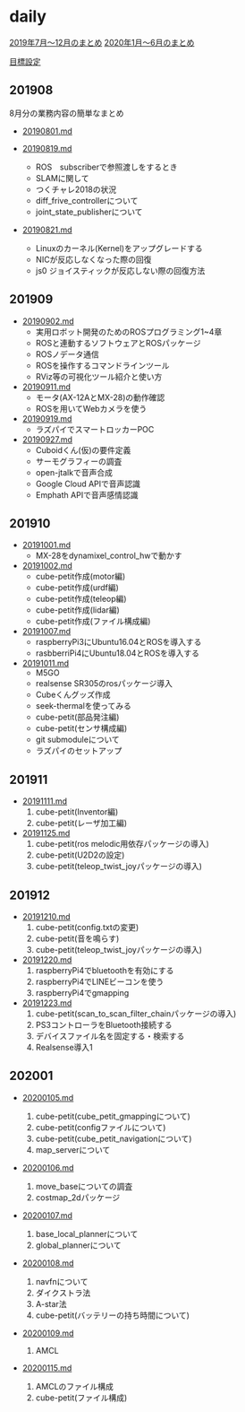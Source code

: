 # daily


[2019年7月〜12月のまとめ](./2019/README.md)
[2020年1月〜6月のまとめ](./2020/README.md)

[目標設定](./goal_and_schedule.md)

## 201908
8月分の業務内容の簡単なまとめ

* [20190801.md](201908/20190801.md)

* [20190819.md](201908/20190819.md)
    * ROS　subscriberで参照渡しをするとき
    * SLAMに関して
    * つくチャレ2018の状況
    * diff_frive_controllerについて
    * joint_state_publisherについて

* [20190821.md](201908/20190821.md)
    * Linuxのカーネル(Kernel)をアップグレードする
    * NICが反応しなくなった際の回復
    * js0 ジョイスティックが反応しない際の回復方法

## 201909
* [20190902.md](201909/20190902.md)
    * 実用ロボット開発のためのROSプログラミング1~4章
    * ROSと連動するソフトウェアとROSパッケージ
    * ROSノデータ通信
    * ROSを操作するコマンドラインツール
    * RViz等の可視化ツール紹介と使い方
* [20190911.md](201909/20190911.md)
    * モータ(AX-12AとMX-28)の動作確認
    * ROSを用いてWebカメラを使う
* [20190919.md](201909/20190919.md)
    * ラズパイでスマートロッカーPOC
* [20190927.md](201909/20190927.md)
    * Cuboidくん(仮)の要件定義
    * サーモグラフィーの調査
    * open-jtalkで音声合成
    * Google Cloud APIで音声認識
    * Emphath APIで音声感情認識

## 201910
* [20191001.md](201910/20191001.md)
    * MX-28をdynamixel_control_hwで動かす
* [20191002.md](201910/20191002.md)    
    * cube-petit作成(motor編)
    * cube-petit作成(urdf編)
    * cube-petit作成(teleop編)
    * cube-petit作成(lidar編)
    * cube-petit作成(ファイル構成編)
* [20191007.md](201910/20191007.md)
    * raspberryPi3にUbuntu16.04とROSを導入する
    * rasbberriPi4にUbuntu18.04とROSを導入する
* [20191011.md](201910/20191011.md)
    * M5GO
    * realsense SR305のrosパッケージ導入
    * Cubeくんグッズ作成
    * seek-thermalを使ってみる
    * cube-petit(部品発注編)
    * cube-petit(センサ構成編)
    * git submoduleについて
    * ラズパイのセットアップ
    
## 201911
* [20191111.md](201911/20191111.md)
    1. cube-petit(Inventor編)
    2. cube-petit(レーザ加工編)
* [20191125.md](201911/20191125.md)
    1. cube-petit(ros melodic用依存パッケージの導入)
    2. cube-petit(U2D2の設定)
    3. cube-petit(teleop_twist_joyパッケージの導入)

## 201912
* [20191210.md](201912/20191210.md)
    1. cube-petit(config.txtの変更)
    2. cube-petit(音を鳴らす)
    3. cube-petit(teleop_twist_joyパッケージの導入)
* [20191220.md](201912/20191220.md)
    1. raspberryPi4でbluetoothを有効にする
    2. raspberryPi4でLINEビーコンを使う
    3. raspberryPi4でgmapping
* [20191223.md](201912/20191223.md)
    1. cube-petit(scan_to_scan_filter_chainパッケージの導入)
    2. PS3コントローラをBluetooth接続する
    3. デバイスファイル名を固定する・検索する
    4. Realsense導入1

## 202001

* [20200105.md](202001/20200105.md)
    1. cube-petit(cube_petit_gmappingについて)
    2. cube-petit(configファイルについて)
    3. cube-petit(cube_petit_navigationについて)
    4. map_serverについて

* [20200106.md](202001/20200106.md)
    1. move_baseについての調査
    2. costmap_2dパッケージ

* [20200107.md](202001/20200107.md)
    1. base_local_plannerについて
    2. global_plannerについて

* [20200108.md](202001/20200108.md)
    1. navfnについて
    2. ダイクストラ法
    3. A-star法
    4. cube-petit(バッテリーの持ち時間について)

* [20200109.md](202001/20200109.md)
    1. AMCL

* [20200115.md](202001/20200115.md)
    1. AMCLのファイル構成
    2. cube-petit(ファイル構成)